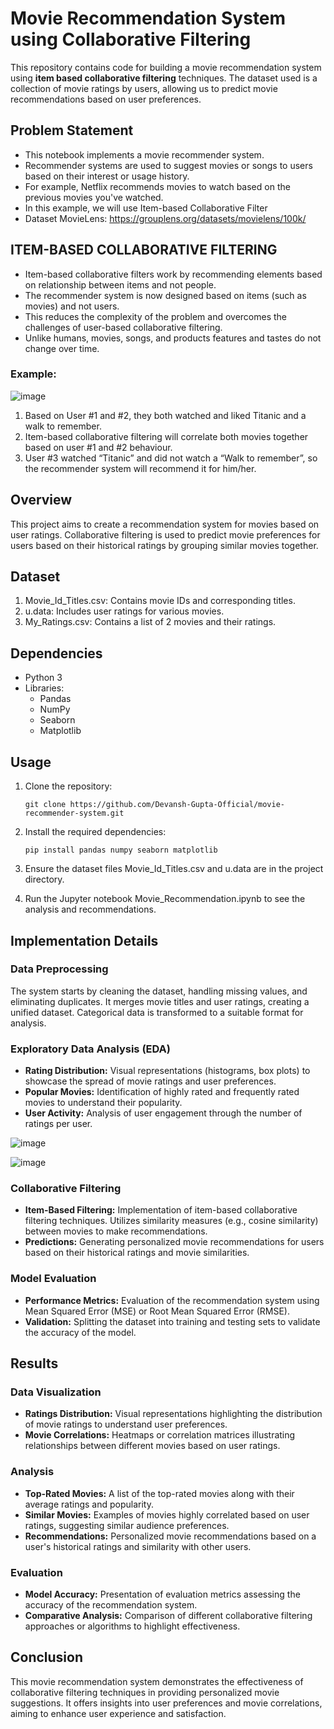 # Movie Recommendation System using Collaborative Filtering

This repository contains code for building a movie recommendation system using **item based collaborative filtering** techniques. The dataset used is a collection of movie ratings by users, allowing us to predict movie recommendations based on user preferences.

## Problem Statement
- This notebook implements a movie recommender system. 
- Recommender systems are used to suggest movies or songs to users based on their interest or usage history. 
- For example, Netflix recommends movies to watch based on the previous movies you've watched.  
- In this example, we will use Item-based Collaborative Filter 
- Dataset MovieLens: https://grouplens.org/datasets/movielens/100k/

## ITEM-BASED COLLABORATIVE FILTERING
- Item-based collaborative filters work by recommending elements based on relationship between items and not people. 
- The recommender system is now designed based on items (such as movies) and not users. 
- This reduces the complexity of the problem and overcomes the challenges of user-based collaborative filtering. 
- Unlike humans, movies, songs, and products features and tastes do not change over time. 

### Example:
![image](https://github.com/Devansh-Gupta-Official/movie-recommender-system/assets/100591612/849f2241-261b-4d03-b378-e0dd6f0d5cd1)

1. Based on User #1 and #2, they both watched and liked Titanic and a walk to remember.
2. Item-based collaborative filtering will correlate both movies together based on user #1 and #2 behaviour. 
3. User #3 watched “Titanic” and did not watch a “Walk to remember”, so the recommender system will recommend it for him/her. 

## Overview
This project aims to create a recommendation system for movies based on user ratings. Collaborative filtering is used to predict movie preferences for users based on their historical ratings by grouping similar movies together.

## Dataset
1. Movie_Id_Titles.csv: Contains movie IDs and corresponding titles.
2. u.data: Includes user ratings for various movies.
3. My_Ratings.csv: Contains a list of 2 movies and their ratings.

## Dependencies
- Python 3
- Libraries:
  - Pandas
  - NumPy
  - Seaborn
  - Matplotlib
 
## Usage
1. Clone the repository:
   ```
   git clone https://github.com/Devansh-Gupta-Official/movie-recommender-system.git
   ```

2. Install the required dependencies:
   ```
   pip install pandas numpy seaborn matplotlib
   ```
3. Ensure the dataset files Movie_Id_Titles.csv and u.data are in the project directory.
4. Run the Jupyter notebook Movie_Recommendation.ipynb to see the analysis and recommendations.

## Implementation Details
### Data Preprocessing
The system starts by cleaning the dataset, handling missing values, and eliminating duplicates. It merges movie titles and user ratings, creating a unified dataset. Categorical data is transformed to a suitable format for analysis.

### Exploratory Data Analysis (EDA)
- **Rating Distribution:** Visual representations (histograms, box plots) to showcase the spread of movie ratings and user preferences.
- **Popular Movies:** Identification of highly rated and frequently rated movies to understand their popularity.
- **User Activity:** Analysis of user engagement through the number of ratings per user.

![image](https://github.com/Devansh-Gupta-Official/movie-recommender-system/assets/100591612/001bb910-7575-4481-9513-63c3ad3cbe05)

![image](https://github.com/Devansh-Gupta-Official/movie-recommender-system/assets/100591612/143972dc-adb2-40ec-b691-5ed19f972b5e)




### Collaborative Filtering
- **Item-Based Filtering:** Implementation of item-based collaborative filtering techniques. Utilizes similarity measures (e.g., cosine similarity) between movies to make recommendations.
- **Predictions:** Generating personalized movie recommendations for users based on their historical ratings and movie similarities.

### Model Evaluation
- **Performance Metrics:** Evaluation of the recommendation system using Mean Squared Error (MSE) or Root Mean Squared Error (RMSE).
- **Validation:** Splitting the dataset into training and testing sets to validate the accuracy of the model.


## Results
### Data Visualization
- **Ratings Distribution:** Visual representations highlighting the distribution of movie ratings to understand user preferences.
- **Movie Correlations:** Heatmaps or correlation matrices illustrating relationships between different movies based on user ratings.

### Analysis
- **Top-Rated Movies:** A list of the top-rated movies along with their average ratings and popularity.
- **Similar Movies:** Examples of movies highly correlated based on user ratings, suggesting similar audience preferences.
- **Recommendations:** Personalized movie recommendations based on a user's historical ratings and similarity with other users.

### Evaluation
- **Model Accuracy:** Presentation of evaluation metrics assessing the accuracy of the recommendation system.
- **Comparative Analysis:** Comparison of different collaborative filtering approaches or algorithms to highlight effectiveness.

## Conclusion
This movie recommendation system demonstrates the effectiveness of collaborative filtering techniques in providing personalized movie suggestions. It offers insights into user preferences and movie correlations, aiming to enhance user experience and satisfaction.
